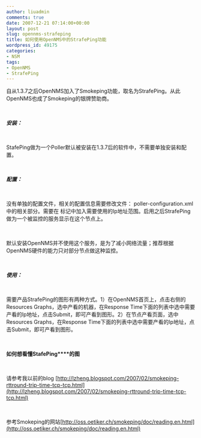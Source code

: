 ```yaml
---
author: liuadmin
comments: true
date: 2007-12-21 07:14:00+00:00
layout: post
slug: opennms-strafeping
title: 如何使用OpenNMS中的StrafePing功能
wordpress_id: 49175
categories:
- NSM
tags:
- OpenNMS
- StrafePing
---
```


自从1.3.7之后OpenNMS加入了Smokeping功能，取名为StrafePing。从此OpenNMS也成了Smokeping的银牌赞助商。

<br />

**_安装：_**

<br />

StafePing做为一个Poller默认被安装在1.3.7后的软件中，不需要单独安装和配置。

<br />

**_配置：_**

<br />

没有单独的配置文件，相关的配置信息需要修改文件： poller-configuration.xml中的相关部分。需要在 标记中加入需要使用的Ip地址范围。启用之后StrafePing做为一个被监控的服务显示在这个节点上。

<br />

默认安装OpenNMS并不使用这个服务，是为了减小网络流量；推荐根据OpenNMS硬件的能力只对部分节点做这种监控。

<br />

**_使用：_**

<br />

需要产品StrafePing的图形有两种方式。1）在OpenNMS首页上，点击右侧的Resources Graphs，选中产看的机器，在Response Time下面的列表中选中需要产看的Ip地址，点击Submit，即可产看到图形。2）在节点产看页面，选中Resources Graphs，在Response Time下面的列表中选中需要产看的Ip地址，点击Submit，即可产看到图形。

<br />

**如何想看懂StafePing****的图**

<br />

请参考我以前的blog [http://lzheng.blogspot.com/2007/02/smokeping-rttround-trip-time-tcp-tcp.html](http://lzheng.blogspot.com/2007/02/smokeping-rttround-trip-time-tcp-tcp.html)

<br />

参考Smokeping的网站[http://oss.oetiker.ch/smokeping/doc/reading.en.html](http://oss.oetiker.ch/smokeping/doc/reading.en.html)
